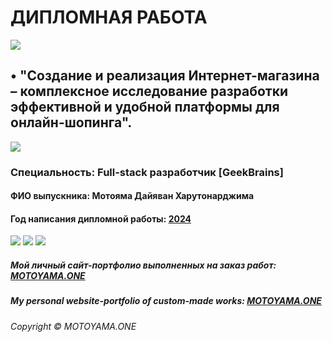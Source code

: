 # ДИПЛОМНАЯ РАБОТА

![](https://motoyama.one/mt-content/uploads/2016/08/image0.gif "")

## •	"Создание и реализация Интернет-магазина – комплексное исследование разработки эффективной и удобной платформы для онлайн-шопинга".

![](https://motoyama.one/mt-content/uploads/2016/08/image0.gif "")

### Специальность: Full-stack разработчик [GeekBrains]

#### ФИО выпускника: Мотояма Дайяван Харутонарджима

#### Год написания дипломной работы: <u>2024</u>

![](https://motoyama.one/mt-content/uploads/2016/08/image0.gif "")
![](https://motoyama.one/mt-content/uploads/2016/08/image0.gif "")
![](https://motoyama.one/mt-content/uploads/2016/08/image0.gif "")

##### Мой личный сайт-портфолио выполненных на заказ работ: <a href="https://motoyama.one" target="_blank">MOTOYAMA.ONE</a>

##### My personal website-portfolio of custom-made works: <a href="https://motoyama.one" target="_blank">MOTOYAMA.ONE</a>

###### Copyright © MOTOYAMA.ONE